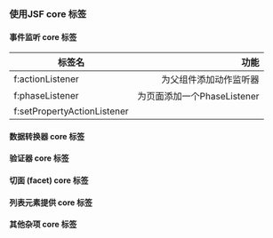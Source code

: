 ### 使用JSF core 标签 ###

#### 事件监听 core 标签 ####

| 标签名 				| 		功能    	|
|---------------------- 		| -----------------------------:|
| f:actionListener			| 为父组件添加动作监听器	|
| f:phaseListener			| 为页面添加一个PhaseListener	|
| f:setPropertyActionListener		|				|


#### 数据转换器 core 标签 ####


#### 验证器 core 标签 ####

#### 切面 (facet) core 标签 ####

#### 列表元素提供 core 标签 ####

#### 其他杂项 core 标签 ####

